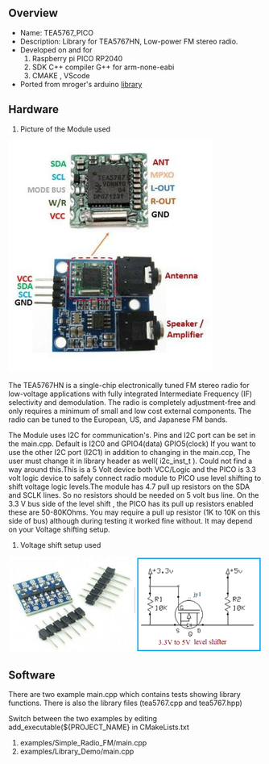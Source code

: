
Overview
--------------------------------------------
* Name: TEA5767_PICO
* Description:  Library for TEA5767HN, Low-power FM stereo radio.
* Developed on and for
	1. Raspberry pi PICO RP2040
	2. SDK C++ compiler G++ for arm-none-eabi
	3. CMAKE , VScode
* Ported from mroger's arduino  [ library](https://github.com/mroger/TEA5767)

Hardware
----------------------

1. Picture of the Module used 

 ![image ](https://github.com/gavinlyonsrepo/TEA5767_PICO/blob/main/extra/images/radio.jpg)
 
The TEA5767HN is a single-chip electronically tuned FM stereo radio for low-voltage
applications with fully integrated Intermediate Frequency (IF) selectivity and
demodulation. The radio is completely adjustment-free and only requires a minimum of
small and low cost external components. The radio can be tuned to the European, US,
and Japanese FM bands.

The Module uses I2C for communication's.
Pins and I2C port can be set in the main.cpp. Default is I2C0 and GPIO4(data) GPIO5(clock)
If you want to use the other I2C port (I2C1) in addition to changing in the main.ccp,
The user must change it in library header as well( i2c_inst_t ).
Could not find a way around this.This is a 5 Volt device both VCC/Logic and the PICO is 3.3 volt logic device to safely connect radio module to PICO use level shifting to shift voltage logic levels.The module has 4.7 pull up resistors on the SDA and SCLK lines.
So no resistors should be needed on 5 volt bus line.
On the 3.3 V bus side of the level shift , the PICO has its pull up resistors enabled these are 50-80KOhms. You may require a pull up resistor (1K to 10K on this side of bus) although during  testing it worked fine without. It may depend on your Voltage shifting setup. 

1. Voltage shift setup used
 
 ![image ](https://github.com/gavinlyonsrepo/TEA5767_PICO/blob/main/extra/images/radio1.png)
 
 
 Software
----------------------

There are two  example main.cpp which contains tests showing library functions.
There is also the library files (tea5767.cpp and tea5767.hpp)

Switch between the two  examples by editing add_executable(${PROJECT_NAME} in CMakeLists.txt

1.  examples/Simple_Radio_FM/main.cpp
2.  examples/Library_Demo/main.cpp
